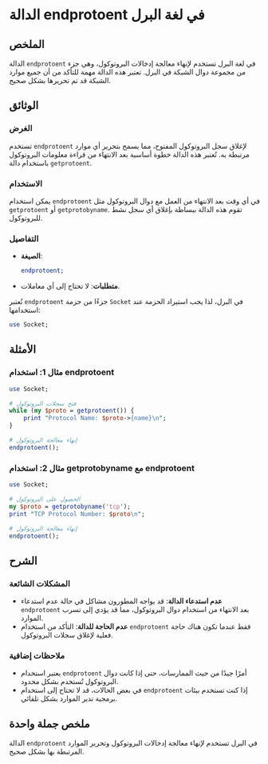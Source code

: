 <!--
Meta Description: # الدالة endprotoent في لغة البرل ## الملخص الدالة `endprotoent` في لغة البرل تستخدم لإنهاء معالجة إدخالات البروتوكول، وهي جزء من مجموعة دوال الشبكة ف...
Meta Keywords: endprotoent, البروتوكول, الدالة, استخدام, البرل
-->

# الدالة endprotoent في لغة البرل

## الملخص
الدالة `endprotoent` في لغة البرل تستخدم لإنهاء معالجة إدخالات البروتوكول، وهي جزء من مجموعة دوال الشبكة في البرل. تعتبر هذه الدالة مهمة للتأكد من أن جميع موارد الشبكة قد تم تحريرها بشكل صحيح.

## الوثائق
### الغرض
تستخدم `endprotoent` لإغلاق سجل البروتوكول المفتوح، مما يسمح بتحرير أي موارد مرتبطة به. تُعتبر هذه الدالة خطوة أساسية بعد الانتهاء من قراءة معلومات البروتوكول باستخدام دالة `getprotoent`.

### الاستخدام
يمكن استخدام `endprotoent` في أي وقت بعد الانتهاء من العمل مع دوال البروتوكول مثل `getprotoent` أو `getprotobyname`. تقوم هذه الدالة ببساطة بإغلاق أي سجل نشط للبروتوكول.

### التفاصيل
- **الصيغة**: 
  ```perl
  endprotoent;
  ```
- **متطلبات**: لا تحتاج إلى أي معاملات.

تُعتبر `endprotoent` جزءًا من حزمة `Socket` في البرل، لذا يجب استيراد الحزمة عند استخدامها:
```perl
use Socket;
```

## الأمثلة
### مثال 1: استخدام endprotoent
```perl
use Socket;

# فتح سجلات البروتوكول
while (my $proto = getprotoent()) {
    print "Protocol Name: $proto->{name}\n";
}

# إنهاء معالجة البروتوكول
endprotoent();
```

### مثال 2: استخدام getprotobyname مع endprotoent
```perl
use Socket;

# الحصول على البروتوكول
my $proto = getprotobyname('tcp');
print "TCP Protocol Number: $proto\n";

# إنهاء معالجة البروتوكول
endprotoent();
```

## الشرح
### المشكلات الشائعة
- **عدم استدعاء الدالة**: قد يواجه المطورون مشاكل في حالة عدم استدعاء `endprotoent` بعد الانتهاء من استخدام دوال البروتوكول، مما قد يؤدي إلى تسرب الموارد.
- **عدم الحاجة للدالة**: التأكد من استخدام `endprotoent` فقط عندما تكون هناك حاجة فعلية لإغلاق سجلات البروتوكول. 

### ملاحظات إضافية
- يعتبر استخدام `endprotoent` أمرًا جيدًا من حيث الممارسات، حتى إذا كانت دوال البروتوكول تُستخدم بشكل محدود. 
- في بعض الحالات، قد لا تحتاج إلى استخدام `endprotoent` إذا كنت تستخدم بيئات برمجية تدير الموارد بشكل تلقائي.

## ملخص جملة واحدة
الدالة `endprotoent` في البرل تستخدم لإنهاء معالجة إدخالات البروتوكول وتحرير الموارد المرتبطة بها بشكل صحيح.